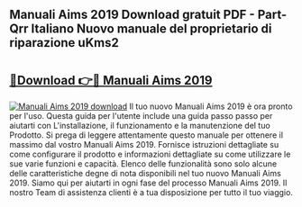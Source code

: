 ## Manuali Aims 2019 Download gratuit PDF - Part-Qrr Italiano Nuovo manuale del proprietario di riparazione uKms2

# <h2><a href="http://dfdxzp.blite.top/?on=Manuali+Aims+2019">🔗Download 👉🔴 Manuali Aims 2019</a></h2>

[![Manuali Aims 2019 download](https://i.imgur.com/lujVjoI.png)](http://dfdxzp.blite.top/?on=Manuali+Aims+2019)
Il tuo nuovo Manuali Aims 2019 è ora pronto per l'uso. Questa guida per l'utente include una guida passo passo per aiutarti con L'installazione, il funzionamento e la manutenzione del tuo Prodotto. Si prega di leggere attentamente questo manuale per ottenere il massimo dal vostro Manuali Aims 2019. Fornisce istruzioni dettagliate su come configurare il prodotto e informazioni dettagliate su come utilizzare le sue varie funzioni e capacità. Elenco delle funzionalità sono solo alcune delle caratteristiche degne di nota disponibili nel tuo nuovo Manuali Aims 2019. Siamo qui per aiutarti in ogni fase del processo Manuali Aims 2019. Il nostro Team di assistenza clienti è a tua disposizione per tutto il tuo viaggio.
